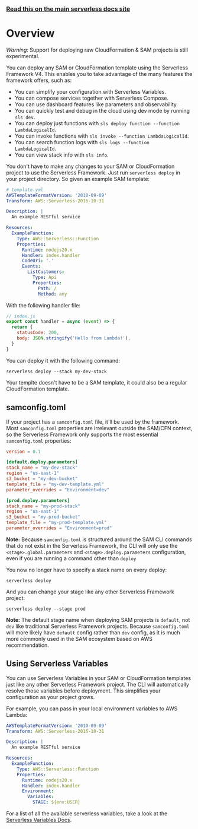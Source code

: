 <!--
title: Serverless Framework - Deploying SAM & CloudFormation Projects
menuText: Deploying SAM/CFN Projects
short_title: Deploying SAM & CloudFormation Projects
layout: Doc
-->

<!-- DOCS-SITE-LINK:START automatically generated  -->

### [Read this on the main serverless docs site](https://www.serverless.com/framework/docs/guides/sam/)

<!-- DOCS-SITE-LINK:END -->

# Overview

_Warning:_ Support for deploying raw CloudFormation & SAM projects is still experimental.

You can deploy any SAM or CloudFormation template using the Serverless Framework V4. This enables you to take advantage of the many features the framework offers, such as:

- You can simplify your configuration with Serverless Variables.
- You can compose services together with Serverless Compose.
- You can use dashboard features like parameters and observability.
- You can quickly test and debug in the cloud using dev mode by running `sls dev`.
- You can deploy just functions with `sls deploy function --function LambdaLogicalId`.
- You can invoke functions with `sls invoke --function LambdaLogicalId`.
- You can search function logs with `sls logs --function LambdaLogicalId`.
- You can view stack info with `sls info`.

You don't have to make any changes to your SAM or CloudFormation project to use the Serverless Framework. Just run `serverless deploy` in your project directory. So given an example SAM template:

```yml
# template.yml
AWSTemplateFormatVersion: '2010-09-09'
Transform: AWS::Serverless-2016-10-31

Description: |
  An example RESTful service

Resources:
  ExampleFunction:
    Type: AWS::Serverless::Function
    Properties:
      Runtime: nodejs20.x
      Handler: index.handler
      CodeUri: '.'
      Events:
        ListCustomers:
          Type: Api
          Properties:
            Path: /
            Method: any
```

With the following handler file:

```js
// index.js
export const handler = async (event) => {
  return {
    statusCode: 200,
    body: JSON.stringify('Hello from Lambda!'),
  }
}
```

You can deploy it with the following command:

```
serverless deploy --stack my-dev-stack
```

Your templte doesn't have to be a SAM template, it could also be a regular CloudFormation template.

## samconfig.toml

If your project has a `samconfig.toml` file, it'll be used by the framework. Most `samconfig.toml` properties are irrelevant outside the SAM/CFN context, so the Serverless Framework only supports the most essential `samconfig.toml` properties:

```toml
version = 0.1

[default.deploy.parameters]
stack_name = "my-dev-stack"
region = "us-east-1"
s3_bucket = "my-dev-bucket"
template_file = "my-dev-template.yml"
parameter_overrides = "Environment=dev"

[prod.deploy.parameters]
stack_name = "my-prod-stack"
region = "us-east-1"
s3_bucket = "my-prod-bucket"
template_file = "my-prod-template.yml"
parameter_overrides = "Environment=prod"
```

**Note:** Because `samconfig.toml` is structured around the SAM CLI commands that do not exist in the Serverless Framework, the CLI will only use the `<stage>.global.parameters` and `<stage>.deploy.parameters` configuration, even if you are running a command other than `deploy`

You now no longer have to specify a stack name on every deploy:

```
serverless deploy
```

And you can change your stage like any other Serverless Framework project:

```
serverless deploy --stage prod
```

**Note:** The default stage name when deploying SAM projects is `default`, not `dev` like traditional Serverless Framework projects. Because `samconfig.toml` will more likely have `default` config rather than `dev` config, as it is much more commonly used in the SAM ecosystem based on AWS recommendation.

## Using Serverless Variables

You can use Serverless Variables in your SAM or CloudFormation templates just like any other Serverless Framework project. The CLI will automatically resolve those variables before deployment. This simplifies your configuration as your project grows.

For example, you can pass in your local environment variables to AWS Lambda:

```yml
AWSTemplateFormatVersion: '2010-09-09'
Transform: AWS::Serverless-2016-10-31

Description: |
  An example RESTful service

Resources:
  ExampleFunction:
    Type: AWS::Serverless::Function
    Properties:
      Runtime: nodejs20.x
      Handler: index.handler
      Environment:
        Variables:
          STAGE: ${env:USER}
```

For a list of all the available serverless variables, take a look at the [Serverless Variables Docs](./variables/README.md).
